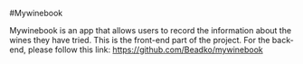 #Mywinebook

Mywinebook is an app that allows users to record the information about the wines they have tried.
This is the front-end part of the project. For the back-end, please follow this link: https://github.com/Beadko/mywinebook
